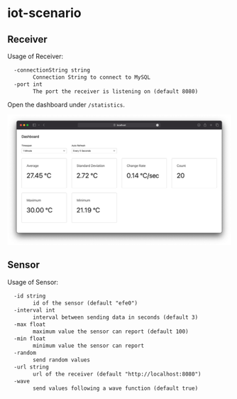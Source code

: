 # iot-scenario

## Receiver

Usage of Receiver:
```
  -connectionString string
        Connection String to connect to MySQL
  -port int
        The port the receiver is listening on (default 8080)
```

Open the dashboard under `/statistics`.

![Screenshot of Dashboard](dashboard.png)
## Sensor

Usage of Sensor:
```
  -id string
        id of the sensor (default "efe0")
  -interval int
        interval between sending data in seconds (default 3)
  -max float
        maximum value the sensor can report (default 100)
  -min float
        minimum value the sensor can report
  -random
        send random values
  -url string
        url of the receiver (default "http://localhost:8080")
  -wave
        send values following a wave function (default true)
```